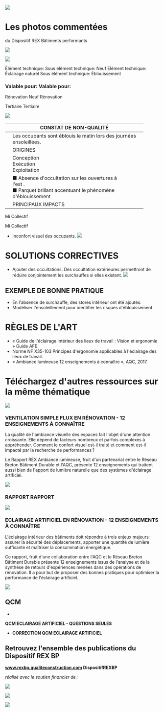 ![](<images/Eblouissement et inconfort visuel/_page_0_Picture_0.jpeg>)

# Les photos commentées

du Dispositif REX Bâtiments performants

![](<images/Eblouissement et inconfort visuel/_page_0_Picture_3.jpeg>)

![](<images/Eblouissement et inconfort visuel/_page_0_Picture_4.jpeg>)

Élément technique: Sous élément technique: Neuf Élément technique: Éclairage naturel Sous élément technique: Éblouissement

### Valable pour: Valable pour:

 Rénovation Neuf Rénovation

 Tertiaire Tertiaire

![](<images/Eblouissement et inconfort visuel/_page_0_Picture_9.jpeg>)

|  | CONSTAT DE NON-QUALITÉ                                                                                                   |  |
|--|--------------------------------------------------------------------------------------------------------------------------|--|
|  | Les occupants sont éblouis le matin lors des journées<br>ensoleillées.                                                   |  |
|  | ORIGINES                                                                                                                 |  |
|  | Conception<br>Exécution<br>Exploitation                                                                                  |  |
|  | ■ Absence d'occultation sur les ouvertures à<br>l'est .<br>■ Parquet brillant accentuant le phénomène<br>d'éblouissement |  |
|  | PRINCIPAUX IMPACTS                                                                                                       |  |

 Mi Collectif

 Mi Collectif

- Inconfort visuel des occupants.
![](<images/Eblouissement et inconfort visuel/_page_0_Picture_12.jpeg>)

# SOLUTIONS CORRECTIVES

- Ajouter des occultations. Des occultation extérieures permettront de réduire conjointement les surchauffes si elles existent.
![](<images/Eblouissement et inconfort visuel/_page_0_Picture_15.jpeg>)

## EXEMPLE DE BONNE PRATIQUE

- En l'absence de surchauffe, des stores intérieur ont été ajoutés.
- Modéliser l'ensoleillement pour identifier les risques d'éblouissement.

# RÈGLES DE L'ART

- « Guide de l'éclairage intérieur des lieux de travail : Vision et ergonomie » Guide AFE.
- Norme NF X35-103 Principes d'ergonomie applicables à l'éclairage des lieux de travail.
- « Ambiance lumineuse 12 enseignements à connaître », AQC, 2017.

# Téléchargez d'autres ressources sur la même thématique

![](<images/Eblouissement et inconfort visuel/_page_1_Picture_6.jpeg>)

### **VENTILATION SIMPLE FLUX EN RÉNOVATION - 12 ENSEIGNEMENTS À CONNAÎTRE**

La qualité de l'ambiance visuelle des espaces fait l'objet d'une attention croissante. Elle dépend de facteurs nombreux et parfois complexes à appréhender. Comment le confort visuel est-il traité et comment est-il impacté par la recherche de performances ?

Le Rapport REX Ambiance lumineuse, fruit d'un partenariat entre le Réseau Breton Bâtiment Durable et l'AQC, présente 12 enseignements qui traitent aussi bien de l'apport de lumière naturelle que des systèmes d'éclairage artificiel.

![](<images/Eblouissement et inconfort visuel/_page_1_Picture_10.jpeg>)

### RAPPORT RAPPORT

![](<images/Eblouissement et inconfort visuel/_page_1_Picture_12.jpeg>)

### **ECLAIRAGE ARTIFICIEL EN RÉNOVATION - 12 ENSEIGNEMENTS À CONNAÎTRE**

L'éclairage intérieur des bâtiments doit répondre à trois enjeux majeurs : assurer la sécurité des déplacements, apporter une quantité de lumière suffisante et maîtriser la consommation énergétique.

Ce rapport, fruit d'une collaboration entre l'AQC et le Réseau Breton Bâtiment Durable présente 12 enseignements issus de l'analyse et de la synthèse de retours d'expériences menées dans des opérations de rénovation. Il a pour but de proposer des bonnes pratiques pour optimiser la performance de l'éclairage artificiel.

![](<images/Eblouissement et inconfort visuel/_page_1_Picture_16.jpeg>)

## QCM

- 
**QCM ECLAIRAGE ARTIFICIEL - QUESTIONS SEULES**

- **CORRECTION QCM ECLAIRAGE ARTIFICIEL**
## Retrouvez l'ensemble des publications du Dispositif REX BP

**www.rexbp.qualiteconstruction.com DispositifREXBP**

*réalisé avec le soutien financier de :*

![](<images/Eblouissement et inconfort visuel/_page_1_Picture_25.jpeg>)

![](<images/Eblouissement et inconfort visuel/_page_1_Picture_26.jpeg>)

![](<images/Eblouissement et inconfort visuel/_page_1_Picture_27.jpeg>)